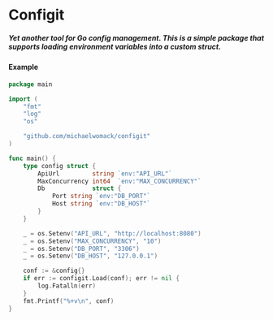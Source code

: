 # Configit

##### Yet another tool for Go config management. This is a simple package that supports loading environment variables into a custom struct. 

#### Example

```go
package main

import (
	"fmt"
	"log"
	"os"

	"github.com/michaelwomack/configit"
)

func main() {
	type config struct {
		ApiUrl         string `env:"API_URL"`
		MaxConcurrency int64  `env:"MAX_CONCURRENCY"`
		Db             struct {
			Port string `env:"DB_PORT"`
			Host string `env:"DB_HOST"`
		}
	}

	_ = os.Setenv("API_URL", "http://localhost:8080")
	_ = os.Setenv("MAX_CONCURRENCY", "10")
	_ = os.Setenv("DB_PORT", "3306")
	_ = os.Setenv("DB_HOST", "127.0.0.1")

	conf := &config{}
	if err := configit.Load(conf); err != nil {
		log.Fatalln(err)
	}
	fmt.Printf("%+v\n", conf)
}
```